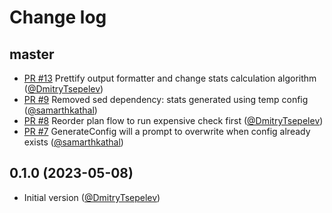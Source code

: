 # Change log

## master

- [PR #13](https://github.com/DmitryTsepelev/rubocop_director/pull/13) Prettify output formatter and change stats calculation algorithm ([@DmitryTsepelev][])
- [PR #9](https://github.com/DmitryTsepelev/rubocop_director/pull/9) Removed sed dependency: stats generated using temp config ([@samarthkathal][])
- [PR #8](https://github.com/DmitryTsepelev/rubocop_director/pull/8) Reorder plan flow to run expensive check first ([@DmitryTsepelev][])
- [PR #7](https://github.com/DmitryTsepelev/rubocop_director/pull/7) GenerateConfig will a prompt to overwrite when config already exists ([@samarthkathal][])

## 0.1.0 (2023-05-08)

- Initial version ([@DmitryTsepelev][])

[@DmitryTsepelev]: https://github.com/DmitryTsepelev
[@samarthkathal]: https://github.com/samarthkathal
